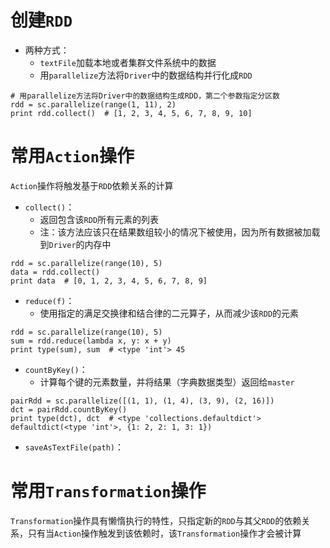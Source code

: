 # 创建`RDD` 
* 两种方式：
  * `textFile`加载本地或者集群文件系统中的数据
  * 用`parallelize`方法将`Driver`中的数据结构并行化成`RDD`
```
# 用parallelize方法将Driver中的数据结构生成RDD，第二个参数指定分区数
rdd = sc.parallelize(range(1, 11), 2)
print rdd.collect()  # [1, 2, 3, 4, 5, 6, 7, 8, 9, 10]
```




# 常用`Action`操作
`Action`操作将触发基于`RDD`依赖关系的计算
* `collect()`：
  * 返回包含该`RDD`所有元素的列表
  * 注：该方法应该只在结果数组较小的情况下被使用，因为所有数据被加载到`Driver`的内存中
```
rdd = sc.parallelize(range(10), 5)
data = rdd.collect()
print data  # [0, 1, 2, 3, 4, 5, 6, 7, 8, 9]
```

* `reduce(f)`：
  * 使用指定的满足交换律和结合律的二元算子，从而减少该`RDD`的元素
```
rdd = sc.parallelize(range(10), 5)
sum = rdd.reduce(lambda x, y: x + y)
print type(sum), sum  # <type 'int'> 45
```

* `countByKey()`：
  * 计算每个键的元素数量，并将结果（字典数据类型）返回给`master`
```
pairRdd = sc.parallelize([(1, 1), (1, 4), (3, 9), (2, 16)])
dct = pairRdd.countByKey()
print type(dct), dct  # <type 'collections.defaultdict'> defaultdict(<type 'int'>, {1: 2, 2: 1, 3: 1})
```

* `saveAsTextFile(path)`：




# 常用`Transformation`操作
`Transformation`操作具有懒惰执行的特性，只指定新的`RDD`与其父`RDD`的依赖关系，只有当`Action`操作触发到该依赖时，该`Transformation`操作才会被计算
